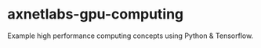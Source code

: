 # axnetlabs-gpu-computing
Example high performance computing concepts using Python &amp; Tensorflow.
